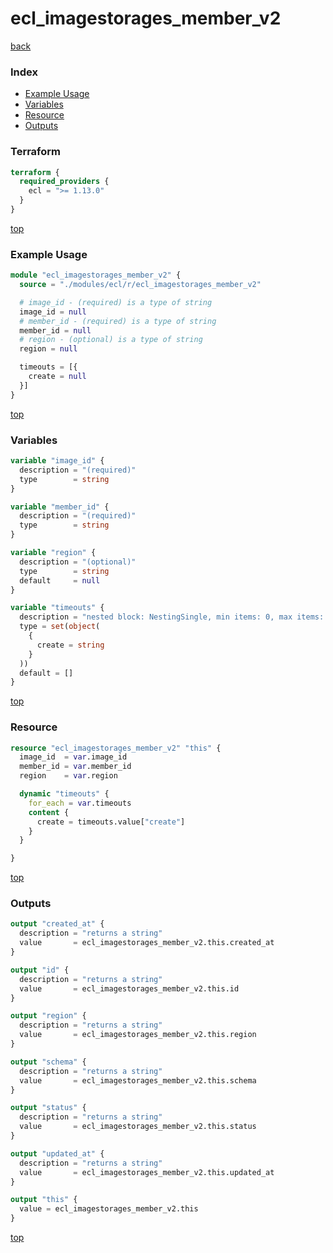 # ecl_imagestorages_member_v2

[back](../ecl.md)

### Index

- [Example Usage](#example-usage)
- [Variables](#variables)
- [Resource](#resource)
- [Outputs](#outputs)

### Terraform

```terraform
terraform {
  required_providers {
    ecl = ">= 1.13.0"
  }
}
```

[top](#index)

### Example Usage

```terraform
module "ecl_imagestorages_member_v2" {
  source = "./modules/ecl/r/ecl_imagestorages_member_v2"

  # image_id - (required) is a type of string
  image_id = null
  # member_id - (required) is a type of string
  member_id = null
  # region - (optional) is a type of string
  region = null

  timeouts = [{
    create = null
  }]
}
```

[top](#index)

### Variables

```terraform
variable "image_id" {
  description = "(required)"
  type        = string
}

variable "member_id" {
  description = "(required)"
  type        = string
}

variable "region" {
  description = "(optional)"
  type        = string
  default     = null
}

variable "timeouts" {
  description = "nested block: NestingSingle, min items: 0, max items: 0"
  type = set(object(
    {
      create = string
    }
  ))
  default = []
}
```

[top](#index)

### Resource

```terraform
resource "ecl_imagestorages_member_v2" "this" {
  image_id  = var.image_id
  member_id = var.member_id
  region    = var.region

  dynamic "timeouts" {
    for_each = var.timeouts
    content {
      create = timeouts.value["create"]
    }
  }

}
```

[top](#index)

### Outputs

```terraform
output "created_at" {
  description = "returns a string"
  value       = ecl_imagestorages_member_v2.this.created_at
}

output "id" {
  description = "returns a string"
  value       = ecl_imagestorages_member_v2.this.id
}

output "region" {
  description = "returns a string"
  value       = ecl_imagestorages_member_v2.this.region
}

output "schema" {
  description = "returns a string"
  value       = ecl_imagestorages_member_v2.this.schema
}

output "status" {
  description = "returns a string"
  value       = ecl_imagestorages_member_v2.this.status
}

output "updated_at" {
  description = "returns a string"
  value       = ecl_imagestorages_member_v2.this.updated_at
}

output "this" {
  value = ecl_imagestorages_member_v2.this
}
```

[top](#index)